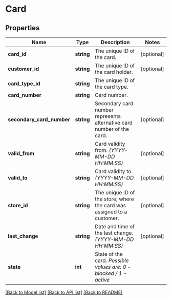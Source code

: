 # Card

## Properties
Name | Type | Description | Notes
------------ | ------------- | ------------- | -------------
**card_id** | **string** | The unique ID of the card. | [optional] 
**customer_id** | **string** | The unique ID of the card holder. | [optional] 
**card_type_id** | **string** | The unique ID of the card type. | 
**card_number** | **string** | Card number. | 
**secondary_card_number** | **string** | Secondary card number represents alternative card number of the card. | [optional] 
**valid_from** | **string** | Card validity from. *(YYYY-MM-DD HH:MM:SS)* | [optional] 
**valid_to** | **string** | Card validity to. *(YYYY-MM-DD HH:MM:SS)* | [optional] 
**store_id** | **string** | The unique ID of the store, where the card was assigned to a customer. | [optional] 
**last_change** | **string** | Date and time of the last change. *(YYYY-MM-DD HH:MM:SS)* | [optional] 
**state** | **int** | State of the card. *Possible values are: 0 - blocked / 1 - active* | 

[[Back to Model list]](../../README.md#documentation-for-models) [[Back to API list]](../../README.md#documentation-for-api-endpoints) [[Back to README]](../../README.md)

